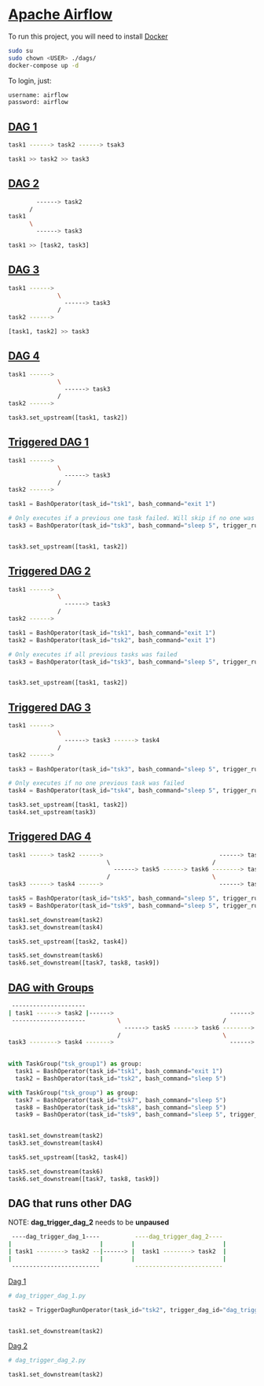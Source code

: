 # [Apache Airflow](https://airflow.apache.org/)

To run this project, you will need to install [Docker](https://www.docker.com/)

```bash
sudo su
sudo chown <USER> ./dags/
docker-compose up -d
```
To login, just:

```bash
username: airflow
password: airflow
```

## [DAG 1](./dags/dag_1.py)

```bash
task1 ------> task2 ------> tsak3
```

```python
task1 >> task2 >> task3
```

## [DAG 2](./dags/dag_2.py)

```bash
        ------> task2
      /
task1 
      \
        ------> task3
```

```python
task1 >> [task2, task3]
```

## [DAG 3](./dags/dag_3.py)

```bash
task1 ------>
              \
                ------> task3
              /
task2 ------>
```

```python
[task1, task2] >> task3
```

## [DAG 4](./dags/dag_4.py)

```bash
task1 ------>
              \
                ------> task3
              /
task2 ------>
```

```python
task3.set_upstream([task1, task2])
```

## [Triggered DAG 1](./dags/dag_trigger_1.py)

```bash
task1 ------>
              \
                ------> task3
              /
task2 ------>
```

```python
task1 = BashOperator(task_id="tsk1", bash_command="exit 1")

# Only executes if a previous one task failed. Will skip if no one was failed
task3 = BashOperator(task_id="tsk3", bash_command="sleep 5", trigger_rule="one_failed")


task3.set_upstream([task1, task2])
```

## [Triggered DAG 2](./dags/dag_trigger_2.py)

```bash
task1 ------>
              \
                ------> task3
              /
task2 ------>
```

```python
task1 = BashOperator(task_id="tsk1", bash_command="exit 1")
task2 = BashOperator(task_id="tsk2", bash_command="exit 1")

# Only executes if all previous tasks was failed
task3 = BashOperator(task_id="tsk3", bash_command="sleep 5", trigger_rule="all_failed")


task3.set_upstream([task1, task2])
```

## [Triggered DAG 3](./dags/dag_trigger_3.py)

```bash
task1 ------>
              \
                ------> task3 ------> task4
              /
task2 ------>
```

```python
task3 = BashOperator(task_id="tsk3", bash_command="sleep 5", trigger_rule="one_failed")

# Only executes if no one previous task was failed
task4 = BashOperator(task_id="tsk4", bash_command="sleep 5", trigger_rule="none_failed")

task3.set_upstream([task1, task2])
task4.set_upstream(task3)
```

## [Triggered DAG 4](./dags/dag_trigger_4.py)

```bash
task1 ------> task2 ------>                                 ------> task7
                            \                             /
                              ------> task5 ------> task6 --------> task8
                            /                             \
task3 ------> task4 ------>                                 ------> task9
```

```python
task5 = BashOperator(task_id="tsk5", bash_command="sleep 5", trigger_rule="one_success")
task9 = BashOperator(task_id="tsk9", bash_command="sleep 5", trigger_rule="one_failed")

task1.set_downstream(task2)
task3.set_downstream(task4)

task5.set_upstream([task2, task4])

task5.set_downstream(task6)
task6.set_downstream([task7, task8, task9])
```

## [DAG with Groups](./dags/dag_group.py)

```bash
 ---------------------                                                  -------
| task1 ------> task2 |------>                                 ------> | task7 |
 ---------------------         \                             /         |       |
                                 ------> task5 ------> task6 --------> | task8 |
                               /                             \         |       |
task3 --------> task4 ------->                                 ------> | task9 |
                                                                        -------
``` 

```python
with TaskGroup("tsk_group1") as group:
  task1 = BashOperator(task_id="tsk1", bash_command="exit 1")
  task2 = BashOperator(task_id="tsk2", bash_command="sleep 5")

with TaskGroup("tsk_group") as group:
  task7 = BashOperator(task_id="tsk7", bash_command="sleep 5")
  task8 = BashOperator(task_id="tsk8", bash_command="sleep 5")
  task9 = BashOperator(task_id="tsk9", bash_command="sleep 5", trigger_rule="one_failed")


task1.set_downstream(task2)
task3.set_downstream(task4)

task5.set_upstream([task2, task4])

task5.set_downstream(task6)
task6.set_downstream([task7, task8, task9])
```

## DAG that runs other DAG

NOTE: **dag_trigger_dag_2** needs to be **unpaused**

```bash
 ----dag_trigger_dag_1----          ----dag_trigger_dag_2----
|                         |        |                         |
| task1 --------> task2 --|------> |  task1 --------> task2  |
|                         |        |                         |
 -------------------------          -------------------------
``` 

[Dag 1](./dags/dag_trigger_dag_1.py)
```python
# dag_trigger_dag_1.py

task2 = TriggerDagRunOperator(task_id="tsk2", trigger_dag_id="dag_trigger_dag_2")


task1.set_downstream(task2)
```

[Dag 2](./dags/dag_trigger_dag_2.py)
```python
# dag_trigger_dag_2.py

task1.set_downstream(task2)
```